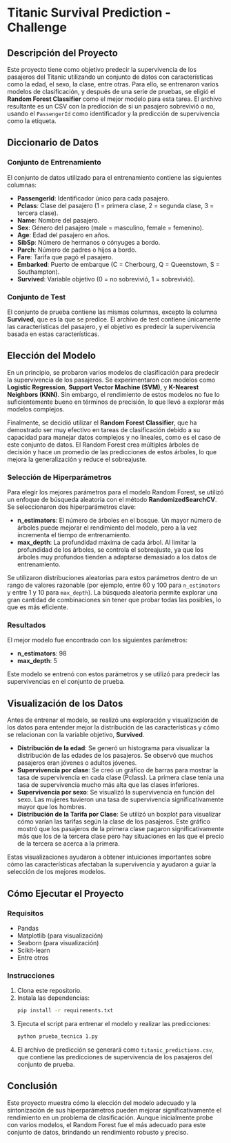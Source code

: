 # Titanic Survival Prediction - Challenge

## Descripción del Proyecto

Este proyecto tiene como objetivo predecir la supervivencia de los pasajeros del Titanic utilizando un conjunto de datos con características como la edad, el sexo, la clase, entre otras. Para ello, se entrenaron varios modelos de clasificación, y después de una serie de pruebas, se eligió el **Random Forest Classifier** como el mejor modelo para esta tarea. El archivo resultante es un CSV con la predicción de si un pasajero sobrevivió o no, usando el `PassengerId` como identificador y la predicción de supervivencia como la etiqueta.

## Diccionario de Datos

### Conjunto de Entrenamiento

El conjunto de datos utilizado para el entrenamiento contiene las siguientes columnas:

- **PassengerId**: Identificador único para cada pasajero.
- **Pclass**: Clase del pasajero (1 = primera clase, 2 = segunda clase, 3 = tercera clase).
- **Name**: Nombre del pasajero.
- **Sex**: Género del pasajero (male = masculino, female = femenino).
- **Age**: Edad del pasajero en años.
- **SibSp**: Número de hermanos o cónyuges a bordo.
- **Parch**: Número de padres o hijos a bordo.
- **Fare**: Tarifa que pagó el pasajero.
- **Embarked**: Puerto de embarque (C = Cherbourg, Q = Queenstown, S = Southampton).
- **Survived**: Variable objetivo (0 = no sobrevivió, 1 = sobrevivió).

### Conjunto de Test

El conjunto de prueba contiene las mismas columnas, excepto la columna **Survived**, que es la que se predice. El archivo de test contiene únicamente las características del pasajero, y el objetivo es predecir la supervivencia basada en estas características.

## Elección del Modelo

En un principio, se probaron varios modelos de clasificación para predecir la supervivencia de los pasajeros. Se experimentaron con modelos como **Logistic Regression**, **Support Vector Machine (SVM)**, y **K-Nearest Neighbors (KNN)**. Sin embargo, el rendimiento de estos modelos no fue lo suficientemente bueno en términos de precisión, lo que llevó a explorar más modelos complejos.

Finalmente, se decidió utilizar el **Random Forest Classifier**, que ha demostrado ser muy efectivo en tareas de clasificación debido a su capacidad para manejar datos complejos y no lineales, como es el caso de este conjunto de datos. El Random Forest crea múltiples árboles de decisión y hace un promedio de las predicciones de estos árboles, lo que mejora la generalización y reduce el sobreajuste.

### Selección de Hiperparámetros

Para elegir los mejores parámetros para el modelo Random Forest, se utilizó un enfoque de búsqueda aleatoria con el método **RandomizedSearchCV**. Se seleccionaron dos hiperparámetros clave:

- **n_estimators**: El número de árboles en el bosque. Un mayor número de árboles puede mejorar el rendimiento del modelo, pero a la vez incrementa el tiempo de entrenamiento.
- **max_depth**: La profundidad máxima de cada árbol. Al limitar la profundidad de los árboles, se controla el sobreajuste, ya que los árboles muy profundos tienden a adaptarse demasiado a los datos de entrenamiento.

Se utilizaron distribuciones aleatorias para estos parámetros dentro de un rango de valores razonable (por ejemplo, entre 60 y 100 para `n_estimators` y entre 1 y 10 para `max_depth`). La búsqueda aleatoria permite explorar una gran cantidad de combinaciones sin tener que probar todas las posibles, lo que es más eficiente.

### Resultados

El mejor modelo fue encontrado con los siguientes parámetros:

- **n_estimators**: 98
- **max_depth**: 5

Este modelo se entrenó con estos parámetros y se utilizó para predecir las supervivencias en el conjunto de prueba.

## Visualización de los Datos

Antes de entrenar el modelo, se realizó una exploración y visualización de los datos para entender mejor la distribución de las características y cómo se relacionan con la variable objetivo, **Survived**.

- **Distribución de la edad**: Se generó un histograma para visualizar la distribución de las edades de los pasajeros. Se observó que muchos pasajeros eran jóvenes o adultos jóvenes.
- **Supervivencia por clase**: Se creó un gráfico de barras para mostrar la tasa de supervivencia en cada clase (Pclass). La primera clase tenía una tasa de supervivencia mucho más alta que las clases inferiores.
- **Supervivencia por sexo**: Se visualizó la supervivencia en función del sexo. Las mujeres tuvieron una tasa de supervivencia significativamente mayor que los hombres.
- **Distribución de la Tarifa por Clase**: Se utilizó un boxplot para visualizar cómo varían las tarifas según la clase de los pasajeros. Este gráfico mostró que los pasajeros de la primera clase pagaron significativamente más que los de la tercera clase pero hay situaciones en las que el precio de la tercera se acerca a la primera.

Estas visualizaciones ayudaron a obtener intuiciones importantes sobre cómo las características afectaban la supervivencia y ayudaron a guiar la selección de los mejores modelos.

## Cómo Ejecutar el Proyecto

### Requisitos

- Pandas
- Matplotlib (para visualización)
- Seaborn (para visualización)
- Scikit-learn
- Entre otros

### Instrucciones

1. Clona este repositorio.
2. Instala las dependencias:
   ```bash
   pip install -r requirements.txt
   ```
3. Ejecuta el script para entrenar el modelo y realizar las predicciones:
   ```bash
   python prueba_tecnica 1.py
   ```
4. El archivo de predicción se generará como `titanic_predictions.csv`, que contiene las predicciones de supervivencia de los pasajeros del conjunto de prueba.

## Conclusión

Este proyecto muestra cómo la elección del modelo adecuado y la sintonización de sus hiperparámetros pueden mejorar significativamente el rendimiento en un problema de clasificación. Aunque inicialmente probe con varios modelos, el Random Forest fue el más adecuado para este conjunto de datos, brindando un rendimiento robusto y preciso. 
